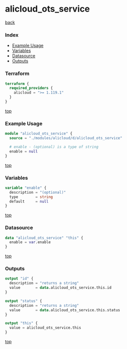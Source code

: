 # alicloud_ots_service

[back](../alicloud.md)

### Index

- [Example Usage](#example-usage)
- [Variables](#variables)
- [Datasource](#datasource)
- [Outputs](#outputs)

### Terraform

```terraform
terraform {
  required_providers {
    alicloud = ">= 1.119.1"
  }
}
```

[top](#index)

### Example Usage

```terraform
module "alicloud_ots_service" {
  source = "./modules/alicloud/d/alicloud_ots_service"

  # enable - (optional) is a type of string
  enable = null
}
```

[top](#index)

### Variables

```terraform
variable "enable" {
  description = "(optional)"
  type        = string
  default     = null
}
```

[top](#index)

### Datasource

```terraform
data "alicloud_ots_service" "this" {
  enable = var.enable
}
```

[top](#index)

### Outputs

```terraform
output "id" {
  description = "returns a string"
  value       = data.alicloud_ots_service.this.id
}

output "status" {
  description = "returns a string"
  value       = data.alicloud_ots_service.this.status
}

output "this" {
  value = alicloud_ots_service.this
}
```

[top](#index)